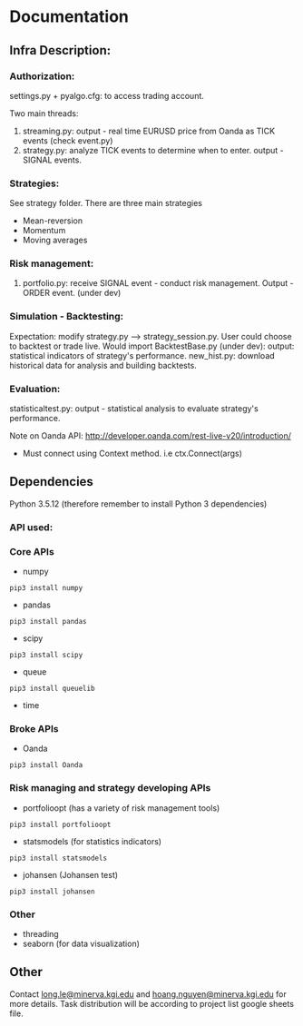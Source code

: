 # Documentation


## Infra Description: 

### Authorization:
settings.py + pyalgo.cfg: to access trading account. 

Two main threads:
1. streaming.py: output - real time EURUSD price from Oanda as TICK events (check event.py) 
2. strategy.py: analyze TICK events to determine when to enter. output - SIGNAL events.

### Strategies:
See strategy folder. There are three main strategies
- Mean-reversion
- Momentum
- Moving averages

### Risk management:
1. portfolio.py: receive SIGNAL event - conduct risk management. Output - ORDER event. (under dev)

### Simulation - Backtesting:
Expectation: modify strategy.py --> strategy_session.py. User could choose to backtest or trade live. 
Would import BacktestBase.py (under dev): output: statistical indicators of strategy's performance. 
new_hist.py: download historical data for analysis and building backtests. 

### Evaluation:
statisticaltest.py: output - statistical analysis to evaluate strategy's performance. 

Note on Oanda API: http://developer.oanda.com/rest-live-v20/introduction/
- Must connect using Context method. i.e ctx.Connect(args)


## Dependencies
Python 3.5.12 (therefore remember to install Python 3 dependencies)

### API used:
### Core APIs
- numpy
```
pip3 install numpy
```
- pandas
```
pip3 install pandas
```
- scipy
```
pip3 install scipy
```
- queue
```
pip3 install queuelib
```
- time
### Broke APIs
- Oanda
```
pip3 install Oanda
```
### Risk managing and strategy developing APIs
- portfolioopt (has a variety of risk management tools)
```
pip3 install portfolioopt
```
- statsmodels (for statistics indicators)
```
pip3 install statsmodels
```
- johansen (Johansen test)
```
pip3 install johansen
```

### Other
- threading
- seaborn (for data visualization)

## Other
Contact long.le@minerva.kgi.edu and hoang.nguyen@minerva.kgi.edu for more details. Task distribution will be according to project list google sheets file.
